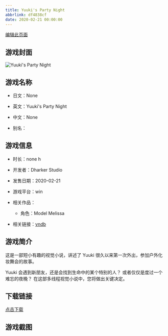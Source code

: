 ```yaml
---
title: Yuuki's Party Night
abbrlink: df4838cf
date: 2020-02-21 00:00:00
---
```

[编辑此页面](https://github.com/ACG-3/ADV3-source/blob/main/source/_posts/games/Yuuki%27s%20Party%20Night.md)

## 游戏封面

![Yuuki's Party Night](https%3A//pan.timero.xyz/onedrive/img_lib_001/Yuuki%27s%20Party%20Night_cover.avif)


## 游戏名称

- 日文：None
- 英文：Yuuki's Party Night
- 中文：None

- 别名：


## 游戏信息

- 时长：none h
- 开发者：Dharker Studio
- 发售日期：2020-02-21
- 游戏平台：win
- 相关作品：
   - 角色：Model Melissa

- 相关链接：[vndb](https://vndb.org/v27985)


## 游戏简介

这是一部短小有趣的视觉小说，讲述了 Yuuki 很久以来第一次外出，参加户外化妆舞会的故事。

Yuuki 会遇到新朋友，还是会找到生命中的某个特别的人？
或者仅仅是度过一个难忘的夜晚？
在这部多线程视觉小说中，您将做出关键决定。




## 下载链接

[点击下载](https://pan.timero.xyz/onedrive/adv_lib_001/Yuuki%27s%20Party%20Night)


## 游戏截图


